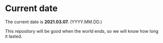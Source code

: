 # Current date

The current date is **2021.03.07.** (YYYY.MM.DD.)

This repository will be good when the world ends, so we will know how long it lasted.